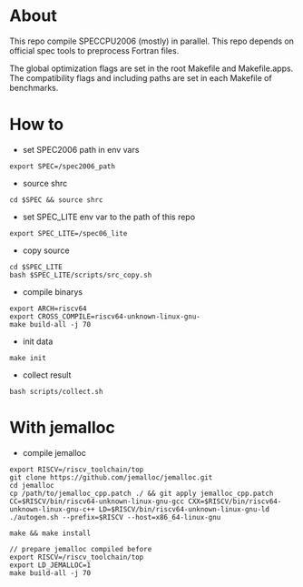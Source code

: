 # About

This repo compile SPECCPU2006 (mostly) in parallel.
This repo depends on official spec tools to preprocess Fortran files.

The global optimization flags are set in the root Makefile and Makefile.apps.
The compatibility flags and including paths are set in each Makefile of benchmarks.

# How to

- set SPEC2006 path in env vars

``` shell
export SPEC=/spec2006_path
```

- source shrc

``` shell
cd $SPEC && source shrc
```

- set SPEC_LITE env var to the path of this repo
``` shell
export SPEC_LITE=/spec06_lite
```
- copy source
``` shell
cd $SPEC_LITE
bash $SPEC_LITE/scripts/src_copy.sh
```
- compile binarys
```
export ARCH=riscv64
export CROSS_COMPILE=riscv64-unknown-linux-gnu-
make build-all -j 70
```
- init data
```
make init
```
- collect result
```
bash scripts/collect.sh
```

# With jemalloc

- compile jemalloc

```
export RISCV=/riscv_toolchain/top
git clone https://github.com/jemalloc/jemalloc.git
cd jemalloc
cp /path/to/jemalloc_cpp.patch ./ && git apply jemalloc_cpp.patch
CC=$RISCV/bin/riscv64-unknown-linux-gnu-gcc CXX=$RISCV/bin/riscv64-unknown-linux-gnu-c++ LD=$RISCV/bin/riscv64-unknown-linux-gnu-ld ./autogen.sh --prefix=$RISCV --host=x86_64-linux-gnu

make && make install

```

```shell
// prepare jemalloc compiled before
export RISCV=/riscv_toolchain/top
export LD_JEMALLOC=1
make build-all -j 70
```
